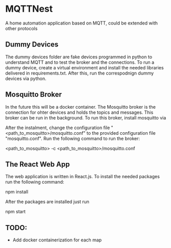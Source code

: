 # MQTTNest
A home automation application based on MQTT, could be extended with other protocols

## Dummy Devices

The dummy devices folder are fake devices programmed in python to understand MQTT and to test the broker and the connections. To run a dummy device, create a
virtual environment and install the needed libraries delivered in requirements.txt. After this, run the correspodnign dummy devices via python.

## Mosquitto Broker

In the future this will be a docker container. The Mosquitto broker is the connection for ohter devices and holds the topics and messages. This broker can be 
run in the background. To run this broker, install mosquitto via


After the instalment, change the configuration file "<path_to_mosquitto>/mosquitto.conf" to the provided configuration file "mosquitto.conf". Run the following
command to run the broker:

<path_to_mosquitto> -c <path_to_mosquitto>/mosquitto.conf

## The React Web App

The web application is written in React.js. To install the needed packages run the following command:

npm install

After the packages are installed just run 

npm start

## TODO:

- Add docker containerization for each map 
